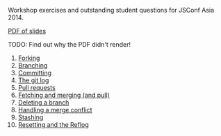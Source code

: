 
Workshop exercises and outstanding student questions for JSConf Asia 2014.

[PDF of slides](slides/jsconf_asia_2014_git_github_workshop.pdf)

TODO: Find out why the PDF didn't render!

1. [Forking](fork.md)
1. [Branching](branch.md)
1. [Committing](commit.md)
1. [The git log](log.md)
1. [Pull requests](pull_request.md)
1. [Fetching and merging (and pull)](fetch_and_merge.md)
1. [Deleting a branch](delete_branch.md)
1. [Handling a merge conflict](merge_conflict.md)
1. [Stashing](stash.md)
1. [Resetting and the Reflog](reset_and_reflog.md)

